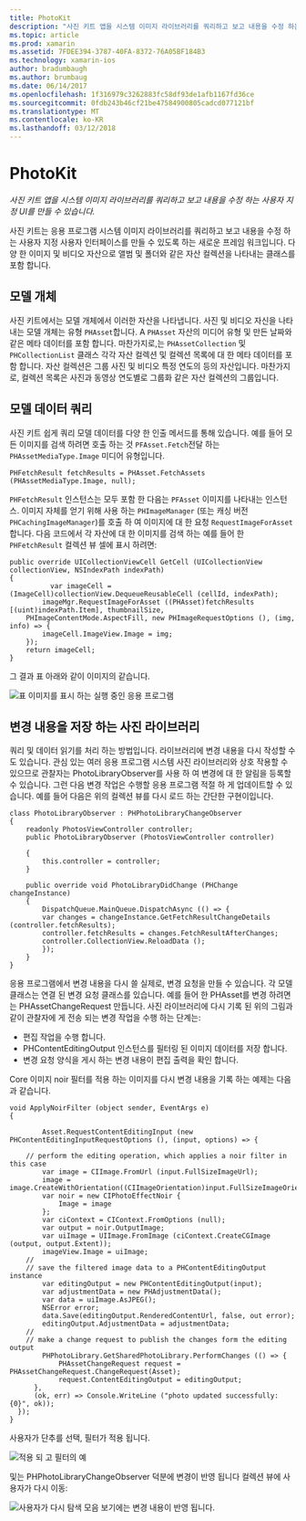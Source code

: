 ```yaml
---
title: PhotoKit
description: "사진 키트 앱을 시스템 이미지 라이브러리를 쿼리하고 보고 내용을 수정 하는 사용자 지정 UI를 만들 수 있습니다."
ms.topic: article
ms.prod: xamarin
ms.assetid: 7FDEE394-3787-40FA-8372-76A05BF184B3
ms.technology: xamarin-ios
author: bradumbaugh
ms.author: brumbaug
ms.date: 06/14/2017
ms.openlocfilehash: 1f316979c3262883fc58df93de1afb1167fd36ce
ms.sourcegitcommit: 0fdb243b46cf21be47584900805cadcd077121bf
ms.translationtype: MT
ms.contentlocale: ko-KR
ms.lasthandoff: 03/12/2018
---
```

# <a name="photokit"></a>PhotoKit

_사진 키트 앱을 시스템 이미지 라이브러리를 쿼리하고 보고 내용을 수정 하는 사용자 지정 UI를 만들 수 있습니다._

사진 키트는 응용 프로그램 시스템 이미지 라이브러리를 쿼리하고 보고 내용을 수정 하는 사용자 지정 사용자 인터페이스를 만들 수 있도록 하는 새로운 프레임 워크입니다. 다양 한 이미지 및 비디오 자산으로 앨범 및 폴더와 같은 자산 컬렉션을 나타내는 클래스를 포함 합니다.

## <a name="model-objects"></a>모델 개체
사진 키트에서는 모델 개체에서 이러한 자산을 나타냅니다. 사진 및 비디오 자신을 나타내는 모델 개체는 유형 `PHAsset`합니다. A `PHAsset` 자산의 미디어 유형 및 만든 날짜와 같은 메타 데이터를 포함 합니다.
마찬가지로,는 `PHAssetCollection` 및 `PHCollectionList` 클래스 각각 자산 컬렉션 및 컬렉션 목록에 대 한 메타 데이터를 포함 합니다. 자산 컬렉션은 그룹 사진 및 비디오 특정 연도의 등의 자산입니다. 마찬가지로, 컬렉션 목록은 사진과 동영상 연도별로 그룹화 같은 자산 컬렉션의 그룹입니다.

## <a name="querying-model-data"></a>모델 데이터 쿼리
사진 키트 쉽게 쿼리 모델 데이터를 다양 한 인출 메서드를 통해 있습니다. 예를 들어 모든 이미지를 검색 하려면 호출 하는 것 `PFAsset.Fetch`전달 하는 `PHAssetMediaType.Image` 미디어 유형입니다.

    PHFetchResult fetchResults = PHAsset.FetchAssets (PHAssetMediaType.Image, null);

`PHFetchResult` 인스턴스는 모두 포함 한 다음는 `PFAsset` 이미지를 나타내는 인스턴스. 이미지 자체를 얻기 위해 사용 하는 `PHImageManager` (또는 캐싱 버전 `PHCachingImageManager`)를 호출 하 여 이미지에 대 한 요청 `RequestImageForAsset`합니다. 다음 코드에서 각 자산에 대 한 이미지를 검색 하는 예를 들어 한 `PHFetchResult` 컬렉션 뷰 셀에 표시 하려면:


    public override UICollectionViewCell GetCell (UICollectionView collectionView, NSIndexPath indexPath)
    {
              var imageCell = (ImageCell)collectionView.DequeueReusableCell (cellId, indexPath);
            imageMgr.RequestImageForAsset ((PHAsset)fetchResults [(uint)indexPath.Item], thumbnailSize,
        PHImageContentMode.AspectFill, new PHImageRequestOptions (), (img, info) => {
            imageCell.ImageView.Image = img;
        });
        return imageCell;
    }

그 결과 표 아래와 같이 이미지의 같습니다.

![](photokit-images/image4.png "표 이미지를 표시 하는 실행 중인 응용 프로그램")
 
## <a name="saving-changes-to-the-photo-library"></a>변경 내용을 저장 하는 사진 라이브러리

쿼리 및 데이터 읽기를 처리 하는 방법입니다. 라이브러리에 변경 내용을 다시 작성할 수도 있습니다. 관심 있는 여러 응용 프로그램 시스템 사진 라이브러리와 상호 작용할 수 있으므로 관찰자는 PhotoLibraryObserver를 사용 하 여 변경에 대 한 알림을 등록할 수 있습니다. 그런 다음 변경 작업은 수행할 응용 프로그램 적절 하 게 업데이트할 수 있습니다. 예를 들어 다음은 위의 컬렉션 뷰를 다시 로드 하는 간단한 구현이입니다.

    class PhotoLibraryObserver : PHPhotoLibraryChangeObserver
    {
        readonly PhotosViewController controller;
        public PhotoLibraryObserver (PhotosViewController controller)
        
        {
            this.controller = controller;
        }
    
        public override void PhotoLibraryDidChange (PHChange changeInstance)
        {
            DispatchQueue.MainQueue.DispatchAsync (() => {
            var changes = changeInstance.GetFetchResultChangeDetails (controller.fetchResults);
            controller.fetchResults = changes.FetchResultAfterChanges;
            controller.CollectionView.ReloadData ();
            });
        }
    }
    
응용 프로그램에서 변경 내용을 다시 쓸 실제로, 변경 요청을 만들 수 있습니다. 각 모델 클래스는 연결 된 변경 요청 클래스를 있습니다. 예를 들어 한 PHAsset를 변경 하려면는 PHAssetChangeRequest 만듭니다. 사진 라이브러리에 다시 기록 된 위의 그림과 같이 관찰자에 게 전송 되는 변경 작업을 수행 하는 단계는:

-   편집 작업을 수행 합니다.
-   PHContentEditingOutput 인스턴스를 필터링 된 이미지 데이터를 저장 합니다.
-   변경 요청 양식을 게시 하는 변경 내용이 편집 출력을 확인 합니다.

Core 이미지 noir 필터를 적용 하는 이미지를 다시 변경 내용을 기록 하는 예제는 다음과 같습니다.

    void ApplyNoirFilter (object sender, EventArgs e)
    {
            
            Asset.RequestContentEditingInput (new PHContentEditingInputRequestOptions (), (input, options) => {
            
        // perform the editing operation, which applies a noir filter in this case
            var image = CIImage.FromUrl (input.FullSizeImageUrl);
            image = image.CreateWithOrientation((CIImageOrientation)input.FullSizeImageOrientation);
            var noir = new CIPhotoEffectNoir {
                Image = image
            };
            var ciContext = CIContext.FromOptions (null);
            var output = noir.OutputImage;
            var uiImage = UIImage.FromImage (ciContext.CreateCGImage (output, output.Extent));
            imageView.Image = uiImage;
        //
        // save the filtered image data to a PHContentEditingOutput instance
            var editingOutput = new PHContentEditingOutput(input);
            var adjustmentData = new PHAdjustmentData();
            var data = uiImage.AsJPEG();
            NSError error;
            data.Save(editingOutput.RenderedContentUrl, false, out error);
            editingOutput.AdjustmentData = adjustmentData;
        //
        // make a change request to publish the changes form the editing output
            PHPhotoLibrary.GetSharedPhotoLibrary.PerformChanges (() => {
                PHAssetChangeRequest request = PHAssetChangeRequest.ChangeRequest(Asset);
                request.ContentEditingOutput = editingOutput;
          },
          (ok, err) => Console.WriteLine ("photo updated successfully: {0}", ok));
      });
    }
    
사용자가 단추를 선택, 필터가 적용 됩니다.

![](photokit-images/image5.png "적용 되 고 필터의 예")
 
및는 PHPhotoLibraryChangeObserver 덕분에 변경이 반영 됩니다 컬렉션 뷰에 사용자가 다시 이동:

![](photokit-images/image6.png "사용자가 다시 탐색 모음 보기에는 변경 내용이 반영 됩니다.")
